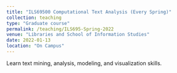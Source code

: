 ```yaml
---
title: "ILS69500 Computational Text Analysis (Every Spring)"
collection: teaching
type: "Graduate course"
permalink: /teaching/ILS695-Spring-2022
venue: "Libraries and School of Information Studies"
date: 2022-01-13
location: "On Campus"
---
```


Learn text mining, analysis, modeling, and visualization skills.


